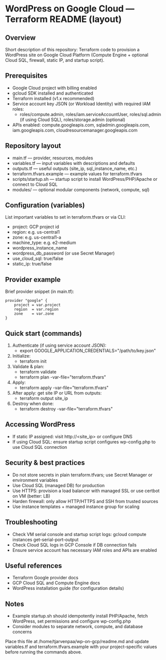 # WordPress on Google Cloud — Terraform README (layout)

## Overview
Short description of this repository: Terraform code to provision a WordPress site on Google Cloud Platform (Compute Engine + optional Cloud SQL, firewall, static IP, and startup script).

## Prerequisites
- Google Cloud project with billing enabled
- gcloud SDK installed and authenticated
- Terraform installed (v1.x recommended)
- Service account key JSON (or Workload Identity) with required IAM roles:
    - roles/compute.admin, roles/iam.serviceAccountUser, roles/sql.admin (if using Cloud SQL), roles/storage.admin (optional)
- APIs enabled: compute.googleapis.com, sqladmin.googleapis.com, iam.googleapis.com, cloudresourcemanager.googleapis.com

## Repository layout
- main.tf — provider, resources, modules
- variables.tf — input variables with descriptions and defaults
- outputs.tf — useful outputs (site_ip, sql_instance_name, etc.)
- terraform.tfvars.example — example values for terraform.tfvars
- scripts/startup.sh — startup script to install WordPress/PHP/Apache or connect to Cloud SQL
- modules/ — optional modular components (network, compute, sql)

## Configuration (variables)
List important variables to set in terraform.tfvars or via CLI:
- project: GCP project id
- region: e.g. us-central1
- zone: e.g. us-central1-a
- machine_type: e.g. e2-medium
- wordpress_instance_name
- wordpress_db_password (or use Secret Manager)
- use_cloud_sql: true/false
- static_ip: true/false

## Provider example
Brief provider snippet (in main.tf):
```hcl
provider "google" {
    project = var.project
    region  = var.region
    zone    = var.zone
}
```

## Quick start (commands)
1. Authenticate (if using service account JSON):
     - export GOOGLE_APPLICATION_CREDENTIALS="/path/to/key.json"
2. Initialize:
     - terraform init
3. Validate & plan:
     - terraform validate
     - terraform plan -var-file="terraform.tfvars"
4. Apply:
     - terraform apply -var-file="terraform.tfvars"
5. After apply: get site IP or URL from outputs:
     - terraform output site_ip
6. Destroy when done:
     - terraform destroy -var-file="terraform.tfvars"

## Accessing WordPress
- If static IP assigned: visit http://<site_ip> or configure DNS
- If using Cloud SQL: ensure startup script configures wp-config.php to use Cloud SQL connection

## Security & best practices
- Do not store secrets in plain terraform.tfvars; use Secret Manager or environment variables
- Use Cloud SQL (managed DB) for production
- Use HTTPS: provision a load balancer with managed SSL or use certbot on VM (better: LB)
- Harden firewall: only allow HTTP/HTTPS and SSH from trusted sources
- Use instance templates + managed instance group for scaling

## Troubleshooting
- Check VM serial console and startup script logs: gcloud compute instances get-serial-port-output
- Check Cloud SQL logs in GCP Console if DB connection fails
- Ensure service account has necessary IAM roles and APIs are enabled

## Useful references
- Terraform Google provider docs
- GCP Cloud SQL and Compute Engine docs
- WordPress installation guide (for configuration details)

## Notes
- Example startup.sh should idempotently install PHP/Apache, fetch WordPress, set permissions and configure wp-config.php
- Consider modules to separate network, compute, and database concerns

Place this file at /home/tjarvenpaa/wp-on-gcp/readme.md and update variables.tf and terraform.tfvars.example with your project-specific values before running the commands above.